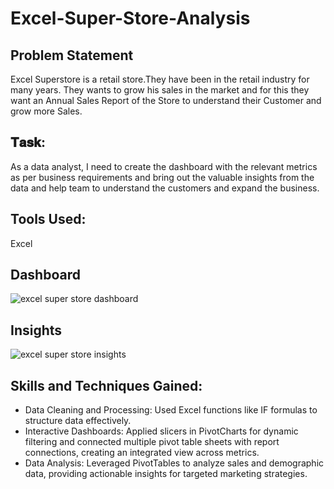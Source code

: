 # Excel-Super-Store-Analysis
## Problem Statement
Excel Superstore is a retail store.They have been in the retail industry for many years.
They wants to grow his sales in the market and for this they want an Annual Sales Report of the Store to understand their Customer and grow more Sales.
## 𝐓𝐚𝐬𝐤:
As a data analyst, I need to create the dashboard with the relevant metrics as per business requirements and bring out the valuable insights from the data and help team to understand the customers and expand the business.
## Tools Used:
Excel
## Dashboard
![excel super store dashboard](https://github.com/user-attachments/assets/33b096f4-a2bd-4d2e-9f33-79e36a995721)

## Insights
![excel super store insights](https://github.com/user-attachments/assets/2efec17e-77c4-4937-8019-8b9d8d854084)

## Skills and Techniques Gained:
 * Data Cleaning and Processing: Used Excel functions like IF formulas to structure data effectively.
 * Interactive Dashboards: Applied slicers in PivotCharts for dynamic filtering and connected multiple pivot table sheets with report connections, creating an integrated view across metrics.
 * Data Analysis: Leveraged PivotTables to analyze sales and demographic data, providing actionable insights for targeted marketing strategies.
